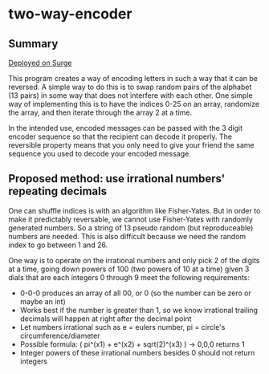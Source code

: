 # two-way-encoder

## Summary

[Deployed on Surge](https://drewhsu86-two-way-encoder.surge.sh)

This program creates a way of encoding letters in such a way that it can be reversed. A simple way to do this is to swap random pairs of the alphabet (13 pairs) in some way that does not interfere with each other. One simple way of implementing this is to have the indices 0-25 on an array, randomize the array, and then iterate through the array 2 at a time.

In the intended use, encoded messages can be passed with the 3 digit encoder sequence so that the recipient can decode it properly. The reversible property means that you only need to give your friend the same sequence you used to decode your encoded message.

## Proposed method: use irrational numbers' repeating decimals

One can shuffle indices is with an algorithm like Fisher-Yates. But in order to make it predictably reversable, we cannot use Fisher-Yates with randomly generated numbers. So a string of 13 pseudo random (but reproduceable) numbers are needed. This is also difficult because we need the random index to go between 1 and 26.

One way is to operate on the irrational numbers and only pick 2 of the digits at a time, going down powers of 100 (two powers of 10 at a time) given 3 dials that are each integers 0 through 9 meet the following requirements:
  * 0-0-0 produces an array of all 00, or 0 (so the number can be zero or maybe an int)
  * Works best if the number is greater than 1, so we know irrational trailing decimals will happen at right after the decimal point
  * Let numbers irrational such as e = eulers number, pi = circle's circumference/diameter
  * Possible formula: ( pi^(x1) + e^(x2) + sqrt(2)^(x3) ) -> 0,0,0 returns 1
  * Integer powers of these irrational numbers besides 0 should not return integers

